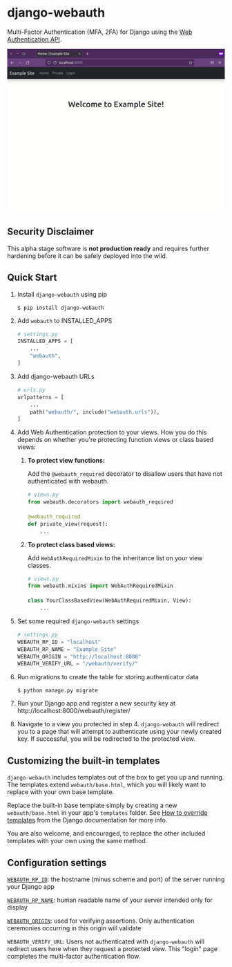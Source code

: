 # django-webauth

Multi-Factor Authentication (MFA, 2FA) for Django using the
[Web Authentication API][api].

![django-webauth demo](https://raw.githubusercontent.com/asnelling/django-webauth/master/demo.gif)

## Security Disclaimer

This alpha stage software is **not production ready** and requires further
hardening before it can be safely deployed into the wild.

## Quick Start

1. Install `django-webauth` using pip

    ```Shell
    $ pip install django-webauth
    ```

2. Add `webauth` to INSTALLED_APPS

    ```Python
    # settings.py
    INSTALLED_APPS = [
        ...
        "webauth",
    ]
    ```

3. Add django-webauth URLs

    ```Python
    # urls.py
    urlpatterns = [
        ...
        path("webauth/", include("webauth.urls")),
    ]
    ```

4. Add Web Authentication protection to your views. How you do this depends on
   whether you're protecting function views or class based views:

    1. **To protect view functions:**

       Add the `@webauth_required` decorator to disallow users that have not
       authenticated with webauth.

       ```Python
       # views.py
       from webauth.decorators import webauth_required

       @webauth_required
       def private_view(request):
           ...
       ```

    2. **To protect class based views:**

       Add `WebAuthRequiredMixin` to the inheritance list on your view classes.

       ```Python
       # views.py
       from webauth.mixins import WebAuthRequiredMixin

       class YourClassBasedView(WebAuthRequiredMixin, View):
           ...
       ```

5. Set some required `django-webauth` settings

    ```Python
    # settings.py
    WEBAUTH_RP_ID = "localhost"
    WEBAUTH_RP_NAME = "Example Site"
    WEBAUTH_ORIGIN = "http://localhost:8000"
    WEBAUTH_VERIFY_URL = "/webauth/verify/"
    ```

6. Run migrations to create the table for storing authenticator data

    ```Shell
    $ python manage.py migrate
    ```

7. Run your Django app and register a new security key at
   http://localhost:8000/webauth/register/

8. Navigate to a view you protected in step 4. `django-webauth` will redirect
   you to a page that will attempt to authenticate using your newly created key.
   If successful, you will be redirected to the protected view.

## Customizing the built-in templates

`django-webauth` includes templates out of the box to get you up and running.
The templates extend `webauth/base.html`, which you will likely want to replace
with your own base template.

Replace the built-in base template simply by creating a new `webauth/base.html`
in your app's `templates` folder. See [How to override templates][templates]
from the Django documentation for more info.

You are also welcome, and encouraged, to replace the other included templates
with your own using the same method.

## Configuration settings

[`WEBAUTH_RP_ID`][rp_id]: the hostname (minus scheme and port) of the server
running your Django app

[`WEBAUTH_RP_NAME`][rp_name]: human readable name of your server intended only
for display

[`WEBAUTH_ORIGIN`][origin]: used for verifying assertions. Only authentication
ceremonies occurring in this origin will validate

`WEBAUTH_VERIFY_URL`: Users not authenticated with `django-webauth` will
redirect users here when they request a protected view. This "login" page
completes the multi-factor authentication flow.

[api]: https://w3c.github.io/webauthn/

[templates]: https://docs.djangoproject.com/en/4.0/howto/overriding-templates/

[rp_id]: https://w3c.github.io/webauthn/#rp-id

[rp_name]: https://w3c.github.io/webauthn/#dom-publickeycredentialentity-name

[origin]: https://w3c.github.io/webauthn/#dom-collectedclientdata-origin
